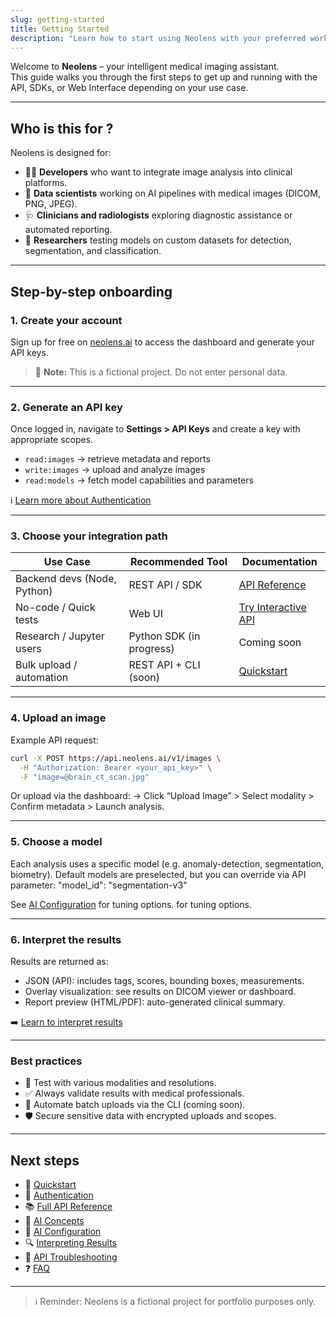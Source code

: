 ```yaml
---
slug: getting-started
title: Getting Started
description: "Learn how to start using Neolens with your preferred workflow: API, SDK, or web interface."
---
```


Welcome to **Neolens** – your intelligent medical imaging assistant.  
This guide walks you through the first steps to get up and running with the API, SDKs, or Web Interface depending on your use case.

---

## Who is this for ?

Neolens is designed for:

- 🧑‍💻 **Developers** who want to integrate image analysis into clinical platforms.
- 🧠 **Data scientists** working on AI pipelines with medical images (DICOM, PNG, JPEG).
- 🩺 **Clinicians and radiologists** exploring diagnostic assistance or automated reporting.
- 🧪 **Researchers** testing models on custom datasets for detection, segmentation, and classification.

---

## Step-by-step onboarding

### 1. Create your account

Sign up for free on [neolens.ai](https://neolens-fictional.ai) to access the dashboard and generate your API keys.

> 🚧 **Note:** This is a fictional project. Do not enter personal data.

---

### 2. Generate an API key

Once logged in, navigate to **Settings > API Keys** and create a key with appropriate scopes.

- `read:images` → retrieve metadata and reports  
- `write:images` → upload and analyze images  
- `read:models` → fetch model capabilities and parameters  

ℹ️ [Learn more about Authentication](./authentication)

---

### 3. Choose your integration path

| Use Case                    | Recommended Tool              | Documentation                               |
|-----------------------------|-------------------------------|---------------------------------------------|
| Backend devs (Node, Python) | REST API / SDK                | [API Reference](../api-reference/endpoints) |
| No-code / Quick tests       | Web UI                        | [Try Interactive API](../api-interactive)   |
| Research / Jupyter users    | Python SDK (in progress)      | Coming soon                                 |
| Bulk upload / automation    | REST API + CLI (soon)         | [Quickstart](./quickstart)                  |

---

### 4. Upload an image

Example API request:

```bash
curl -X POST https://api.neolens.ai/v1/images \
  -H "Authorization: Bearer <your_api_key>" \
  -F "image=@brain_ct_scan.jpg"
```

Or upload via the dashboard:
→ Click “Upload Image” > Select modality > Confirm metadata > Launch analysis.

---

### 5. Choose a model

Each analysis uses a specific model (e.g. anomaly-detection, segmentation, biometry).
Default models are preselected, but you can override via API parameter:
"model_id": "segmentation-v3"

See [AI Configuration](../ai-insights/configuring-ai) for tuning options. for tuning options.

---

### 6. Interpret the results

Results are returned as:

- JSON (API): includes tags, scores, bounding boxes, measurements.
- Overlay visualization: see results on DICOM viewer or dashboard.
- Report preview (HTML/PDF): auto-generated clinical summary.

➡️ [Learn to interpret results](../ai-insights/interpreting-results)

---

### Best practices

- 🧪 Test with various modalities and resolutions.
- ✅ Always validate results with medical professionals.
- 🔁 Automate batch uploads via the CLI (coming soon).
- 🛡️ Secure sensitive data with encrypted uploads and scopes.

---

## Next steps

- 📄 [Quickstart](./quickstart)
- 🔐 [Authentication](./authentication)
- 📚 [Full API Reference](../api-reference/endpoints)
- 🤖 [AI Concepts](../ai-insights/ai-concepts)
- 🔧 [AI Configuration](../ai-insights/configuring-ai)
- 🔍 [Interpreting Results](../ai-insights/interpreting-results)
- 💬 [API Troubleshooting](../api-reference/api-troubleshooting)
- ❓ [FAQ](../faq)

---

> ℹ️ Reminder: Neolens is a fictional project for portfolio purposes only.
